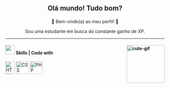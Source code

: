 
## <p align="center">Olá mundo! Tudo bom? </p> 

<p align="center">
🌟 Bem-vindo(a) ao meu perfil! 🌟
<p align="center">
  Sou uma estudante em busca do constante ganho de XP.
</p>
<hr>

#### <img height="30" src="https://user-images.githubusercontent.com/119058582/236337965-0ab42422-e599-4e56-a7eb-a3372fa6815c.gif"> Skills | Code with <img align="right" alt="cute-gif" height="120" width="120" src="https://user-images.githubusercontent.com/119058582/236550121-207ec4e1-b2aa-444f-9871-12fe41ddf8c6.gif">
<div style="dispaly=in-line block">
  <img align="center" alt="HTML" height="40" width="30" src="https://user-images.githubusercontent.com/119058582/236324271-aea89b94-3d55-4216-a05b-4d402cac43dc.png">
  <img align="center" alt="CSS" height="40" width="40" src="https://user-images.githubusercontent.com/119058582/236324128-51e6878e-5ee0-443e-a2c4-67bd59e47e9a.png">
  <img align="center" alt="PHP" height="40" width="40" src="https://user-images.githubusercontent.com/119058582/236324115-508a1819-cbea-461c-9e49-0adc1b748df9.png">
</div>


